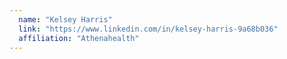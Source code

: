 ```yaml
---
  name: "Kelsey Harris"
  link: "https://www.linkedin.com/in/kelsey-harris-9a68b036"
  affiliation: "Athenahealth"
---
```

